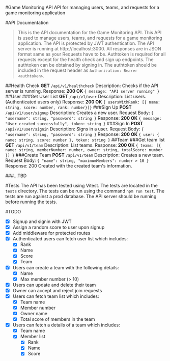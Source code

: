 #Game Monitoring API
API for managing users, teams, and requests for a game monitoring application

#API Documentation

> This is the API documentation for the Game Monitoring API. This API is used to manage users, teams, and requests for a game monitoring application. The API is protected by JWT authentication. The API server is running at http://localhost:3000. All responses are in JSON format same as your Requests have to be. Authtoken is required for all requests except for the health check and sign up endpoints. The authtoken can be obtained by signing in. The authtoken should be included in the request header as `Authorization: Bearer <authtoken>`.

##Health Check
**GET** `/api/v1/healthcheck`
Description: Checks if the API server is running.
Response: **200 OK** `{ message: "API server running" }`
##User
###Get User List
**GET** `/api/v1/user`
Description: List users. (Authenticated users only)
Response: **200 OK** `{ usersWithRank: [{ name: string, score: number, rank: number}]}`
###Sign Up
**POST** `/api/v1/user/signup`
Description: Creates a new user.
Request Body: `{ "username": string, "password": string }`
Response: **200 OK** `{ message: "User created successfully", token: string }`
###Sign In
**POST** `/api/v1/user/signin`
Description: Signs in a user.
Request Body: `{ "username": string, "password": string }`
Response: **200 OK** `{ user: { name: string, score: number }, token: string }`
##Team
###Get team list
**GET** `/api/v1/team`
Description: List teams.
Response: **200 OK** `{ teams: [{ name: string, memberNumber: number, owner: string, totalScore: number }] }`
###Create Team
**POST** `/api/v1/team`
Description: Creates a new team.
Request Body: `{ "name": string, "maximumMembers": number > 10 }`
Response: 200 Created with the created team's information.

###...TBD

#Tests
The API has been tested using Vitest. The tests are located in the `tests` directory. The tests can be run using the command `npm run test`. The tests are run against a prod database. The API server should be running before running the tests.

#TODO

- [x] Signup and signin with JWT
- [x] Assign a random score to user upon signup
- [x] Add middleware for protected routes
- [x] Authenticated users can fetch user list which includes:
  - [x] Rank
  - [x] Name
  - [x] Score
  - [x] Team
- [x] Users can create a team with the following details:
  - [x] Name
  - [x] Max member number (> 10)
- [x] Users can update and delete their team
- [x] Owner can accept and reject join requests
- [x] Users can fetch team list which includes:
  - [x] Team name
  - [x] Member number
  - [x] Owner name
  - [x] Total score of members in the team
- [x] Users can fetch a details of a team which includes:
  - [x] Team name
  - [x] Member list
    - [x] Rank
    - [x] Name
    - [x] Score
